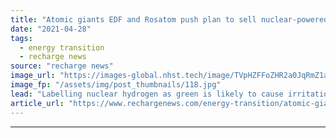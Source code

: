 ```yaml
---
title: "Atomic giants EDF and Rosatom push plan to sell nuclear-powered hydrogen as 'green'"
date: "2021-04-28"
tags: 
  - energy transition
  - recharge news
source: "recharge news"
image_url: "https://images-global.nhst.tech/image/TVpHZFFoZHR2a0JqRmZ1aW5mbEx1Vi9tblpLMGI0M3JXcWl5V2dEUEpmWT0=/nhst/binary/5437590f20e194be1efb084ca3e29439"
image_fp: "/assets/img/post_thumbnails/118.jpg"
lead: "Labelling nuclear hydrogen as green is likely to cause irritation among countries without atomic power or exiting it"
article_url: "https://www.rechargenews.com/energy-transition/atomic-giants-edf-and-rosatom-push-plan-to-sell-nuclear-powered-hydrogen-as-green/2-1-1002350"
---
```


---
